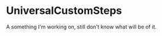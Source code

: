 UniversalCustomSteps
====================

A something I'm working on, still don't know what will be of it.
